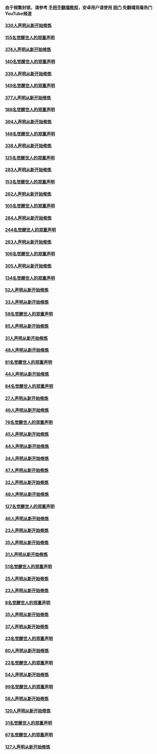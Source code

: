 #### 由于频繁封锁，请参考 [手把手翻墙教程](https://github.com/gfw-breaker/guides/wiki/)，安卓用户请使用 [网门](https://github.com/gfw-breaker/nogfw/blob/master/dl.md?t=05270900) 免翻墙观看热门YouTube频道 

#### [330人声明从新开始修炼](../pages/91/426139.md?t=05270900) 

#### [155名觉醒世人的郑重声明](../pages/91/426138.md?t=05270900) 

#### [374人声明从新开始修炼](../pages/91/425811.md?t=05270900) 

#### [140名觉醒世人的郑重声明](../pages/91/425810.md?t=05270900) 

#### [339人声明从新开始修炼](../pages/91/425690.md?t=05270900) 

#### [149名觉醒世人的郑重声明](../pages/91/425689.md?t=05270900) 

#### [377人声明从新开始修炼](../pages/91/424867.md?t=05270900) 

#### [188名觉醒世人的郑重声明](../pages/91/424866.md?t=05270900) 

#### [394人声明从新开始修炼](../pages/91/423914.md?t=05270900) 

#### [148名觉醒世人的郑重声明](../pages/91/423913.md?t=05270900) 

#### [338人声明从新开始修炼](../pages/91/423540.md?t=05270900) 

#### [125名觉醒世人的郑重声明](../pages/91/423539.md?t=05270900) 

#### [283人声明从新开始修炼](../pages/91/423296.md?t=05270900) 

#### [153名觉醒世人的郑重声明](../pages/91/423295.md?t=05270900) 

#### [262人声明从新开始修炼](../pages/91/423004.md?t=05270900) 

#### [105名觉醒世人的郑重声明](../pages/91/423003.md?t=05270900) 

#### [284人声明从新开始修炼](../pages/91/422707.md?t=05270900) 

#### [244名觉醒世人的郑重声明](../pages/91/422706.md?t=05270900) 

#### [263人声明从新开始修炼](../pages/91/422553.md?t=05270900) 

#### [106名觉醒世人的郑重声明](../pages/91/422552.md?t=05270900) 

#### [305人声明从新开始修炼](../pages/91/422153.md?t=05270900) 

#### [134名觉醒世人的郑重声明](../pages/91/422152.md?t=05270900) 

#### [52人声明从新开始修炼](../pages/91/421846.md?t=05270900) 

#### [33人声明从新开始修炼](../pages/91/421804.md?t=05270900) 

#### [58名觉醒世人的郑重声明](../pages/91/421845.md?t=05270900) 

#### [85人声明从新开始修炼](../pages/91/421769.md?t=05270900) 

#### [31人声明从新开始修炼](../pages/91/421763.md?t=05270900) 

#### [48人声明从新开始修炼](../pages/91/421605.md?t=05270900) 

#### [81名觉醒世人的郑重声明](../pages/91/421656.md?t=05270900) 

#### [44人声明从新开始修炼](../pages/91/421544.md?t=05270900) 

#### [84名觉醒世人的郑重声明](../pages/91/421543.md?t=05270900) 

#### [27人声明从新开始修炼](../pages/91/421465.md?t=05270900) 

#### [46人声明从新开始修炼](../pages/91/421454.md?t=05270900) 

#### [76名觉醒世人的郑重声明](../pages/91/421453.md?t=05270900) 

#### [45人声明从新开始修炼](../pages/91/421452.md?t=05270900) 

#### [44人声明从新开始修炼](../pages/91/421422.md?t=05270900) 

#### [34人声明从新开始修炼](../pages/91/421322.md?t=05270900) 

#### [47人声明从新开始修炼](../pages/91/421264.md?t=05270900) 

#### [32人声明从新开始修炼](../pages/91/421225.md?t=05270900) 

#### [48人声明从新开始修炼](../pages/91/421202.md?t=05270900) 

#### [127名觉醒世人的郑重声明](../pages/91/421224.md?t=05270900) 

#### [46人声明从新开始修炼](../pages/91/421203.md?t=05270900) 

#### [23人声明从新开始修炼](../pages/91/421138.md?t=05270900) 

#### [35人声明从新开始修炼](../pages/91/421122.md?t=05270900) 

#### [31人声明从新开始修炼](../pages/91/421081.md?t=05270900) 

#### [51名觉醒世人的郑重声明](../pages/91/421080.md?t=05270900) 

#### [25人声明从新开始修炼](../pages/91/421020.md?t=05270900) 

#### [23人声明从新开始修炼](../pages/91/420884.md?t=05270900) 

#### [8名觉醒世人的郑重声明](../pages/91/420883.md?t=05270900) 

#### [35人声明从新开始修炼](../pages/91/420809.md?t=05270900) 

#### [37人声明从新开始修炼](../pages/91/420766.md?t=05270900) 

#### [23名觉醒世人的郑重声明](../pages/91/420765.md?t=05270900) 

#### [60人声明从新开始修炼](../pages/91/420727.md?t=05270900) 

#### [22名觉醒世人的郑重声明](../pages/91/420726.md?t=05270900) 

#### [54人声明从新开始修炼](../pages/91/420529.md?t=05270900) 

#### [99名觉醒世人的郑重声明](../pages/91/420528.md?t=05270900) 

#### [58人声明从新开始修炼](../pages/91/420198.md?t=05270900) 

#### [120人声明从新开始修炼](../pages/91/420141.md?t=05270900) 

#### [31名觉醒世人的郑重声明](../pages/91/420197.md?t=05270900) 

#### [67名觉醒世人的郑重声明](../pages/91/420140.md?t=05270900) 

#### [127人声明从新开始修炼](../pages/91/420082.md?t=05270900) 

